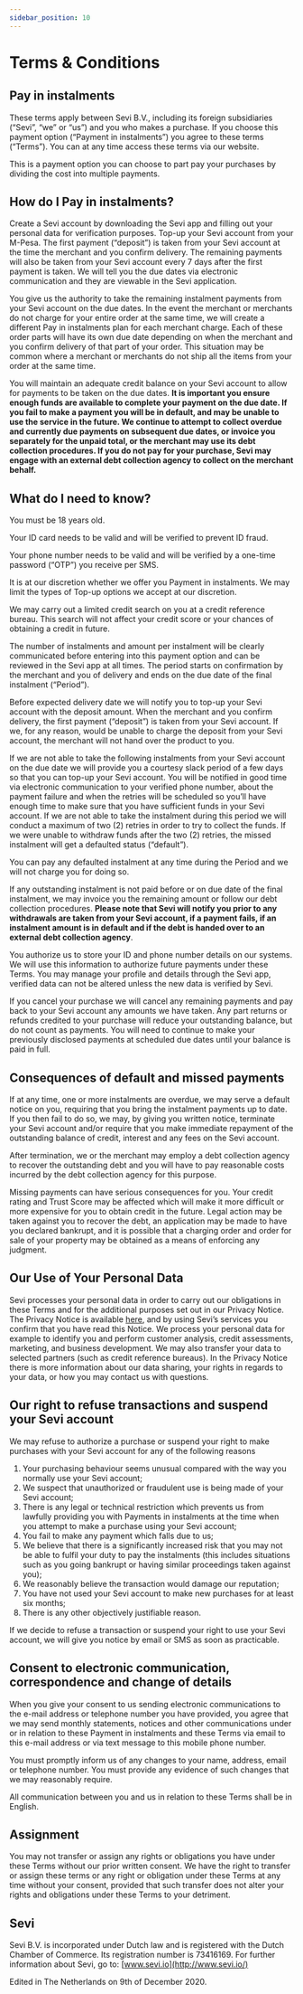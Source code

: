 ```yaml
---
sidebar_position: 10
---
```



# Terms & Conditions



## Pay in instalments


These terms apply between Sevi B.V., including its foreign subsidiaries (“Sevi”, “we” or “us”) and you who makes a purchase. If you choose this payment option (“Payment in instalments”) you agree to these terms (“Terms”). You can at any time access these terms via our website.

This is a payment option you can choose to part pay your purchases by dividing the cost into multiple payments.

How do I Pay in instalments?
----------------------------

Create a Sevi account by downloading the Sevi app and filling out your personal data for verification purposes. Top-up your Sevi account from your M-Pesa. The first payment (“deposit”) is taken from your Sevi account at the time the merchant and you confirm delivery. The remaining payments will also be taken from your Sevi account every 7 days after the first payment is taken. We will tell you the due dates via electronic communication and they are viewable in the Sevi application.

You give us the authority to take the remaining instalment payments from your Sevi account on the due dates. In the event the merchant or merchants do not charge for your entire order at the same time, we will create a different Pay in instalments plan for each merchant charge. Each of these order parts will have its own due date depending on when the merchant and you confirm delivery of that part of your order. This situation may be common where a merchant or merchants do not ship all the items from your order at the same time.

You will maintain an adequate credit balance on your Sevi account to allow for payments to be taken on the due dates. **It is important you ensure enough funds are available to complete your payment on the due date. If you fail to make a payment you will be in default, and may be unable to use the service in the future. We continue to attempt to collect overdue and currently due payments on subsequent due dates, or invoice you separately for the unpaid total, or the merchant may use its debt collection procedures. If you do not pay for your purchase, Sevi may engage with an external debt collection agency to collect on the merchant behalf.**  

What do I need to know?
-----------------------

You must be 18 years old.

Your ID card needs to be valid and will be verified to prevent ID fraud.

Your phone number needs to be valid and will be verified by a one-time password (“OTP”) you receive per SMS.

It is at our discretion whether we offer you Payment in instalments. We may limit the types of Top-up options we accept at our discretion.

We may carry out a limited credit search on you at a credit reference bureau. This search will not affect your credit score or your chances of obtaining a credit in future.

The number of instalments and amount per instalment will be clearly communicated before entering into this payment option and can be reviewed in the Sevi app at all times. The period starts on confirmation by the merchant and you of delivery and ends on the due date of the final instalment (“Period”).

Before expected delivery date we will notify you to top-up your Sevi account with the deposit amount. When the merchant and you confirm delivery, the first payment (“deposit”) is taken from your Sevi account. If we, for any reason, would be unable to charge the deposit from your Sevi account, the merchant will not hand over the product to you.

If we are not able to take the following instalments from your Sevi account on the due date we will provide you a courtesy slack period of a few days so that you can top-up your Sevi account. You will be notified in good time via electronic communication to your verified phone number, about the payment failure and when the retries will be scheduled so you’ll have enough time to make sure that you have sufficient funds in your Sevi account. If we are not able to take the instalment during this period we will conduct a maximum of two (2) retries in order to try to collect the funds. If we were unable to withdraw funds after the two (2) retries, the missed instalment will get a defaulted status (“default”).

You can pay any defaulted instalment at any time during the Period and we will not charge you for doing so.

If any outstanding instalment is not paid before or on due date of the final instalment, we may invoice you the remaining amount or follow our debt collection procedures. **Please note that Sevi will notify you prior to any withdrawals are taken from your Sevi account, if a payment fails, if an instalment amount is in default and if the debt is handed over to an external debt collection agency**.

You authorize us to store your ID and phone number details on our systems. We will use this information to authorize future payments under these Terms. You may manage your profile and details through the Sevi app, verified data can not be altered unless the new data is verified by Sevi.

If you cancel your purchase we will cancel any remaining payments and pay back to your Sevi account any amounts we have taken. Any part returns or refunds credited to your purchase will reduce your outstanding balance, but do not count as payments. You will need to continue to make your previously disclosed payments at scheduled due dates until your balance is paid in full.

Consequences of default and missed payments
-------------------------------------------

If at any time, one or more instalments are overdue, we may serve a default notice on you, requiring that you bring the instalment payments up to date. If you then fail to do so, we may, by giving you written notice, terminate your Sevi account and/or require that you make immediate repayment of the outstanding balance of credit, interest and any fees on the Sevi account.

After termination, we or the merchant may employ a debt collection agency to recover the outstanding debt and you will have to pay reasonable costs incurred by the debt collection agency for this purpose.

Missing payments can have serious consequences for you. Your credit rating and Trust Score may be affected which will make it more difficult or more expensive for you to obtain credit in the future.  Legal action may be taken against you to recover the debt, an application may be made to have you declared bankrupt, and it is possible that a charging order and order for sale of your property may be obtained as a means of enforcing any judgment.

Our Use of Your Personal Data
-----------------------------

Sevi processes your personal data in order to carry out our obligations in these Terms and for the additional purposes set out in our Privacy Notice. The Privacy Notice is available [here](https://www.sevi.io/privacy/), and by using Sevi’s services you confirm that you have read this Notice. We process your personal data for example to identify you and perform customer analysis, credit assessments, marketing, and business development. We may also transfer your data to selected partners (such as credit reference bureaus). In the Privacy Notice there is more information about our data sharing, your rights in regards to your data, or how you may contact us with questions.

Our right to refuse transactions and suspend your Sevi account
--------------------------------------------------------------

We may refuse to authorize a purchase or suspend your right to make purchases with your Sevi account for any of the following reasons 

1.  Your purchasing behaviour seems unusual compared with the way you normally use your Sevi account;
2.  We suspect that unauthorized or fraudulent use is being made of your Sevi account;
3.  There is any legal or technical restriction which prevents us from lawfully providing you with Payments in instalments at the time when you attempt to make a purchase using your Sevi account;
4.  You fail to make any payment which falls due to us;
5.  We believe that there is a significantly increased risk that you may not be able to fulfil your duty to pay the instalments (this includes situations such as you going bankrupt or having similar proceedings taken against you);
6.  We reasonably believe the transaction would damage our reputation;
7.  You have not used your Sevi account to make new purchases for at least six months;
8.  There is any other objectively justifiable reason.

If we decide to refuse a transaction or suspend your right to use your Sevi account, we will give you notice by email or SMS as soon as practicable.

Consent to electronic communication, correspondence and change of details
-------------------------------------------------------------------------

When you give your consent to us sending electronic communications to the e-mail address or telephone number you have provided, you agree that we may send monthly statements, notices and other communications under or in relation to these Payment in instalments and these Terms via email to this e-mail address or via text message to this mobile phone number.

You must promptly inform us of any changes to your name, address, email or telephone number.  You must provide any evidence of such changes that we may reasonably require.

All communication between you and us in relation to these Terms shall be in English.

Assignment 
-----------

You may not transfer or assign any rights or obligations you have under these Terms without our prior written consent. We have the right to transfer or assign these terms or any right or obligation under these Terms at any time without your consent, provided that such transfer does not alter your rights and obligations under these Terms to your detriment.

Sevi
----

Sevi B.V. is incorporated under Dutch law and is registered with the Dutch Chamber of Commerce. Its registration number is 73416169. For further information about Sevi, go to: [www.sevi.io](http://www.sevi.io/)

Edited in The Netherlands on 9th of December 2020.